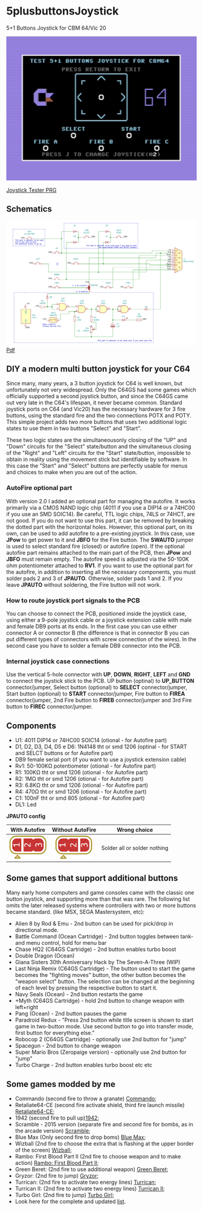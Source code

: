 # 5plusbuttonsJoystick
5+1 Buttons Joystick for CBM 64/Vic 20

![Alt text](snap.png?raw=true "Screen")

[Joystick Tester PRG](Joystick5plus1Test.prg)

## Schematics
![Alt text](joy5plus.PNG?raw=true "Schematic")
[Pdf](Joy5Plus2.0.pdf)

## DIY a modern multi button joystick for your C64
Since many, many years, a 3 button joystick for C64 is well known, but unfortunately not very widespread.
Only the C64GS had some games which officially supported a second joystick button, and since the C64GS came out very late in the C64's lifespan, it never became common.
Standard joystick ports on C64 (and Vic20) has the necessary hardware for 3 fire buttons, using the standard fire and the two connections POTX and POTY.
This simple project adds two more buttons that uses two additional logic states to use them in two buttons "Select" and "Start".

These two logic states are the simultaneousonly closing of the "UP" and "Down" circuits for the "Select" state/button and the simultaneous closing of the "Right" and "Left" circuits for the "Start" state/button, impossible to obtain in reality using the movement stick but identifiable by software. In this case the "Start" and "Select" buttons are perfectly usable for menus and choices to make when you are out of the action.

### AutoFire optional part

With version 2.0 I added an optional part for managing the autofire. It works primarily via a CMOS NAND logic chip (4011 if you use a DIP14 or a 74HC00 if you use an SMD SOIC14). Be careful, TTL logic chips, 74LS or 74HCT, are not good. If you do not want to use this part, it can be removed by breaking the dotted part with the horizontal holes. However, this optional part, on its own, can be used to add autofire to a pre-existing joystick. In this case, use **JPow** to get power to it and **JBFO** for the Fire button. The **SWAUTO** jumper is used to select standard fire (closed) or autofire (open). If the optional autofire part remains attached to the main part of the PCB, then **JPow** and **JBFO** must remain empty.
The autofire speed is adjusted via the 50-100K ohm potentiometer attached to **RV1**.
If you want to use the optional part for the autofire, in addition to inserting all the necessary components, you must solder pads 2 and 3 of **JPAUTO**. Otherwise, solder pads 1 and 2. If you leave **JPAUTO** without soldering, the Fire button will not work.

### How to route joystick port signals to the PCB

You can choose to connect the PCB, positioned inside the joystick case, using either a 9-pole joystick cable or a joystick extension cable with male and female DB9 ports at its ends. In the first case you can use either connector A or connector B (the difference is that in connector B you can put different types of connectors with screw connection of the wires). In the second case you have to solder a female DB9 connector into the PCB.

### Internal joystick case connections

Use the vertical 5-hole connector with **UP**, **DOWN**, **RIGHT**, **LEFT** and **GND** to connect the joystick stick to the PCB.
UP button (optinal) to **UP_BUTTON** connector/jumper, Select button (optional) to **SELECT** connector/jumper,  Start button (optional) to **START** connector/jumper, Fire button to **FIREA** connector/jumper, 2nd Fire button to **FIREB** connector/jumper and 3rd Fire button to **FIREC** connector/jumper.

Components
---------
* U1: 4011 DIP14 or 74HC00 SOIC14 (otional - for Autofire part)
* D1, D2, D3, D4, D5 e D6: 1N4148 tht or smd 1206 (optinal  - for START and SELCT buttons or for Autofire part)
* DB9 female serial port (if you want to use a joystick extension cable)
* Rv1: 50-100KΩ potentiometer (otional - for Autofire part)
* R1: 100KΩ tht or smd 1206 (otional - for Autofire part)
* R2: 1MΩ tht or smd 1206 (otional - for Autofire part)
* R3: 6.8KΩ tht or smd 1206 (otional - for Autofire part)
* R4: 470Ω tht or smd 1206 (otional - for Autofire part)
* C1: 100nF tht or smd 805 (otional - for Autofire part)
* DL1: Led

**JPAUTO config**

|With Autofire|Without AutoFire|Wrong choice|
|:---:|:---:|:---:|
|![J2](./j2.png)|![J1](./j1.png)|Solder all or solder nothing|

## Some games that support additional buttons
Many early home computers and game consoles came with the classic one button joystick, and supporting more than that was rare. The following list omits the later released systems where controllers with two or more buttons became standard. (like MSX, SEGA Mastersystem, etc):

* Alien 8 by Rod & Emu - 2nd button can be used for pick/drop in directional mode.
* Battle Command (Ocean Cartridge) - 2nd button toggles between tank- and menu control, hold for menu bar
* Chase HQ2 (C64GS Cartridge) - 2nd button enables turbo boost
* Double Dragon (Ocean)
* Giana Sisters 30th Anniversary Hack by The Seven-A-Three (WIP)
* Last Ninja Remix (C64GS Cartridge) - The button used to start the game becomes the "fighting moves" button, the other button becomes the "weapon select" button. The selection can be changed at the beginning of each level by pressing the respective button to start it.
* Navy Seals (Ocean) - 2nd button restarts the game
* +Myth (C64GS Cartridge) - hold 2nd button to change weapon with left+right
* Pang (Ocean) - 2nd button pauses the game
* Paradroid Redux - "Press 2nd button while title screen is shown to start game in two-button mode. Use second button to go into transfer mode, first button for everything else."
* Robocop 2 (C64GS Cartridge) - optionally use 2nd button for "jump"
* Spacegun - 2nd button to change weapon
* Super Mario Bros (Zeropaige version) - optionally use 2nd button for "jump"
* Turbo Charge - 2nd button enables turbo boost
etc etc

## Some games modded by me
* Commando (second fire to throw a granate) [Commando](https://github.com/crystalct/5plusbuttonsJoystick/raw/main/commando.d64);
* Retaliate64-CE (second fire activate shield, third fire launch missile) [Retaliate64-CE](https://github.com/crystalct/5plusbuttonsJoystick/raw/main/retaliate-ce.prg);
* 1942 (second fire to pull up)[1942](https://github.com/crystalct/5plusbuttonsJoystick/raw/main/1942-2ndfire.prg);
* Scramble - 2015 version (separate fire and second fire for bombs, as in the arcade version) [Scramble](https://github.com/crystalct/5plusbuttonsJoystick/raw/main/scramble%5B2015%5D_2nd_fire.prg);
* Blue Max (Only second fire to drop boms) [Blue Max](https://github.com/crystalct/5plusbuttonsJoystick/raw/main/BlueMax_2nd_fire.prg);
* Wizball (2nd fire to choose the extra that is flashing at the upper border of the screen) [Wizball](https://github.com/crystalct/5plusbuttonsJoystick/raw/main/wizball-2nd-fire.prg);
* Rambo: First Blood Part II (2nd fire to choose weapon and to make action) [Rambo: First Blood Part II](https://github.com/crystalct/5plusbuttonsJoystick/raw/main/rambo-first-blood-2nd-fire.prg);
* Green Beret: (2nd fire to use additional weapon) [Green Beret](https://github.com/crystalct/5plusbuttonsJoystick/raw/main/green-beret-2nd-fire.prg);
* Gryzor: (2nd fire to jump) [Gryzor](https://github.com/crystalct/5plusbuttonsJoystick/raw/main/gryzor-2nd-fire.prg);
* Turrican: (2nd fire to activate two energy lines) [Turrican](https://github.com/crystalct/5plusbuttonsJoystick/raw/main/turrican-2nd-fire.zip);
* Turrican II: (2nd fire to activate two energy lines) [Turrican II](https://github.com/crystalct/5plusbuttonsJoystick/raw/main/Turrican2-2nd-fire.zip);
* Turbo Girl: (2nd fire to jump) [Turbo Girl](https://github.com/crystalct/5plusbuttonsJoystick/raw/main/turbogirl-2nd-fire.prg);
* Look here for the complete and updated [list](http://wiki.icomp.de/wiki/DE-9_Joystick#C64).
